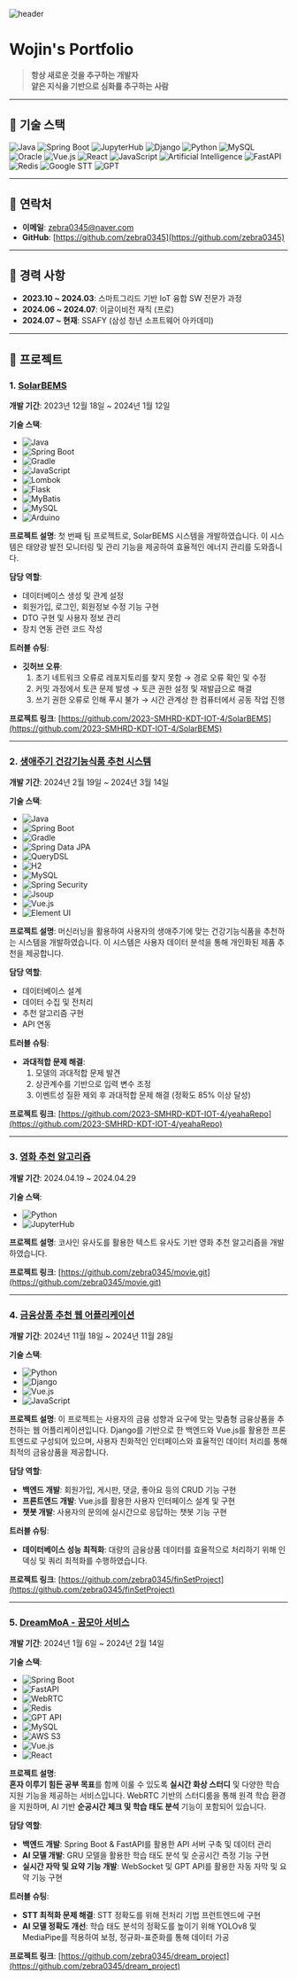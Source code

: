 ![header](https://capsule-render.vercel.app/api?type=slice&color=auto&text=wojin's%20Portfolio&fontAlign=70&rotate=13&fontAlignY=25&desc=Welcome%20to%20my%20portfolio!&descAlign=70.&descAlignY=44)

# Wojin's Portfolio

> **항상 새로운 것을 추구하는 개발자**  
> **얕은 지식을 기반으로 심화를 추구하는 사람**

---

## 📌 기술 스택

![Java](https://img.shields.io/badge/Java-ED8B00?style=flat-square&logo=java&logoColor=white)
![Spring Boot](https://img.shields.io/badge/Spring%20Boot-6DB33F?style=flat-square&logo=spring-boot&logoColor=white)
![JupyterHub](https://img.shields.io/badge/JupyterHub-F37626?style=flat-square&logo=jupyter&logoColor=white)
![Django](https://img.shields.io/badge/Django-092E20?style=flat-square&logo=django&logoColor=white)
![Python](https://img.shields.io/badge/Python-3776AB?style=flat-square&logo=python&logoColor=white)
![MySQL](https://img.shields.io/badge/MySQL-4479A1?style=flat-square&logo=mysql&logoColor=white)
![Oracle](https://img.shields.io/badge/Oracle-F80000?style=flat-square&logo=oracle&logoColor=white)
![Vue.js](https://img.shields.io/badge/Vue.js-4FC08D?style=flat-square&logo=vue.js&logoColor=white)
![React](https://img.shields.io/badge/React-61DAFB?style=flat-square&logo=react&logoColor=white)
![JavaScript](https://img.shields.io/badge/JavaScript-F7DF1E?style=flat-square&logo=javascript&logoColor=white)
![Artificial Intelligence](https://img.shields.io/badge/AI-000000?style=flat-square&logo=ai&logoColor=white)
![FastAPI](https://img.shields.io/badge/FastAPI-009688?style=flat-square&logo=fastapi&logoColor=white)
![Redis](https://img.shields.io/badge/Redis-DC382D?style=flat-square&logo=redis&logoColor=white)
![Google STT](https://img.shields.io/badge/Google%20STT-4285F4?style=flat-square&logo=google&logoColor=white)
![GPT](https://img.shields.io/badge/GPT-412991?style=flat-square&logo=openai&logoColor=white)

---

## 📌 연락처

- **이메일**: [zebra0345@naver.com](mailto:zebra0345@naver.com)
- **GitHub**: [https://github.com/zebra0345](https://github.com/zebra0345)

---

## 📌 경력 사항

- **2023.10 ~ 2024.03**: 스마트그리드 기반 IoT 융합 SW 전문가 과정
- **2024.06 ~ 2024.07**: 이글이비전 재직 (프로)
- **2024.07 ~ 현재**: SSAFY (삼성 청년 소프트웨어 아카데미)

---

## 📌 프로젝트

### 1. [SolarBEMS](https://github.com/2023-SMHRD-KDT-IOT-4/SolarBEMS)

**개발 기간**: 2023년 12월 18일 ~ 2024년 1월 12일

**기술 스택**:
- ![Java](https://img.shields.io/badge/Java-ED8B00?style=for-the-badge&logo=java&logoColor=white)
- ![Spring Boot](https://img.shields.io/badge/Spring%20Boot-6DB33F?style=for-the-badge&logo=spring-boot&logoColor=white)
- ![Gradle](https://img.shields.io/badge/Gradle-02303A?style=for-the-badge&logo=gradle&logoColor=white)
- ![JavaScript](https://img.shields.io/badge/JavaScript-F7DF1E?style=for-the-badge&logo=javascript&logoColor=white)
- ![Lombok](https://img.shields.io/badge/Lombok-9C1A22?style=for-the-badge&logo=lombok&logoColor=white)
- ![Flask](https://img.shields.io/badge/Flask-000000?style=for-the-badge&logo=flask&logoColor=white)
- ![MyBatis](https://img.shields.io/badge/MyBatis-000000?style=for-the-badge&logo=mybatis&logoColor=white)
- ![MySQL](https://img.shields.io/badge/MySQL-4479A1?style=for-the-badge&logo=mysql&logoColor=white)
- ![Arduino](https://img.shields.io/badge/Arduino-00979D?style=for-the-badge&logo=arduino&logoColor=white)

**프로젝트 설명**:
첫 번째 팀 프로젝트로, SolarBEMS 시스템을 개발하였습니다. 이 시스템은 태양광 발전 모니터링 및 관리 기능을 제공하여 효율적인 에너지 관리를 도와줍니다.

**담당 역할**:
- 데이터베이스 생성 및 관계 설정
- 회원가입, 로그인, 회원정보 수정 기능 구현
- DTO 구현 및 사용자 정보 관리
- 장치 연동 관련 코드 작성

**트러블 슈팅**:
- **깃허브 오류**:
  1. 초기 네트워크 오류로 레포지토리를 찾지 못함 → 경로 오류 확인 및 수정
  2. 커밋 과정에서 토큰 문제 발생 → 토큰 권한 설정 및 재발급으로 해결
  3. 쓰기 권한 오류로 인해 푸시 불가 → 시간 관계상 한 컴퓨터에서 공동 작업 진행

**프로젝트 링크**: [https://github.com/2023-SMHRD-KDT-IOT-4/SolarBEMS](https://github.com/2023-SMHRD-KDT-IOT-4/SolarBEMS)

---

### 2. [생애주기 건강기능식품 추천 시스템](https://github.com/2023-SMHRD-KDT-IOT-4/yeahaRepo)

**개발 기간**: 2024년 2월 19일 ~ 2024년 3월 14일

**기술 스택**:
- ![Java](https://img.shields.io/badge/Java-ED8B00?style=for-the-badge&logo=java&logoColor=white)
- ![Spring Boot](https://img.shields.io/badge/Spring%20Boot-6DB33F?style=for-the-badge&logo=spring-boot&logoColor=white)
- ![Gradle](https://img.shields.io/badge/Gradle-02303A?style=for-the-badge&logo=gradle&logoColor=white)
- ![Spring Data JPA](https://img.shields.io/badge/Spring%20Data%20JPA-6DB33F?style=for-the-badge&logo=spring&logoColor=white)
- ![QueryDSL](https://img.shields.io/badge/QueryDSL-000000?style=for-the-badge&logo=querydsl&logoColor=white)
- ![H2](https://img.shields.io/badge/H2-0072C6?style=for-the-badge&logo=h2&logoColor=white)
- ![MySQL](https://img.shields.io/badge/MySQL-4479A1?style=for-the-badge&logo=mysql&logoColor=white)
- ![Spring Security](https://img.shields.io/badge/Spring%20Security-6DB33F?style=for-the-badge&logo=spring-security&logoColor=white)
- ![Jsoup](https://img.shields.io/badge/Jsoup-000000?style=for-the-badge&logo=jsoup&logoColor=white)
- ![Vue.js](https://img.shields.io/badge/Vue.js-4FC08D?style=for-the-badge&logo=vue.js&logoColor=white)
- ![Element UI](https://img.shields.io/badge/Element%20UI-409EFF?style=for-the-badge&logo=element&logoColor=white)

**프로젝트 설명**:
머신러닝을 활용하여 사용자의 생애주기에 맞는 건강기능식품을 추천하는 시스템을 개발하였습니다. 이 시스템은 사용자 데이터 분석을 통해 개인화된 제품 추천을 제공합니다.

**담당 역할**:
- 데이터베이스 설계
- 데이터 수집 및 전처리
- 추천 알고리즘 구현
- API 연동

**트러블 슈팅**:
- **과대적합 문제 해결**:
  1. 모델의 과대적합 문제 발견
  2. 상관계수를 기반으로 입력 변수 조정
  3. 이벤트성 질환 제외 후 과대적합 문제 해결 (정확도 85% 이상 달성)

**프로젝트 링크**: [https://github.com/2023-SMHRD-KDT-IOT-4/yeahaRepo](https://github.com/2023-SMHRD-KDT-IOT-4/yeahaRepo)

---

### 3. [영화 추천 알고리즘](https://github.com/zebra0345/movie.git)

**개발 기간**: 2024.04.19 ~ 2024.04.29

**기술 스택**: 
- ![Python](https://img.shields.io/badge/Python-3776AB?style=for-the-badge&logo=python&logoColor=white)
- ![JupyterHub](https://img.shields.io/badge/JupyterHub-F37626?style=flat-square&logo=jupyter&logoColor=white)

**프로젝트 설명**: 
코사인 유사도를 활용한 텍스트 유사도 기반 영화 추천 알고리즘을 개발하였습니다.

**프로젝트 링크**: [https://github.com/zebra0345/movie.git](https://github.com/zebra0345/movie.git)


---

### 4. [금융상품 추천 웹 어플리케이션](https://github.com/zebra0345/finSetProject)

**개발 기간**: 2024년 11월 18일 ~ 2024년 11월 28일

**기술 스택**:
- ![Python](https://img.shields.io/badge/Python-3776AB?style=for-the-badge&logo=python&logoColor=white)
- ![Django](https://img.shields.io/badge/Django-092E20?style=for-the-badge&logo=django&logoColor=white)
- ![Vue.js](https://img.shields.io/badge/Vue.js-4FC08D?style=for-the-badge&logo=vue.js&logoColor=white)
- ![JavaScript](https://img.shields.io/badge/JavaScript-F7DF1E?style=for-the-badge&logo=javascript&logoColor=white)

**프로젝트 설명**:
이 프로젝트는 사용자의 금융 성향과 요구에 맞는 맞춤형 금융상품을 추천하는 웹 어플리케이션입니다. Django를 기반으로 한 백엔드와 Vue.js를 활용한 프론트엔드로 구성되어 있으며, 사용자 친화적인 인터페이스와 효율적인 데이터 처리를 통해 최적의 금융상품을 제공합니다.

**담당 역할**:
- **백엔드 개발**: 회원가입, 게시판, 댓글, 좋아요 등의 CRUD 기능 구현
- **프론트엔드 개발**: Vue.js를 활용한 사용자 인터페이스 설계 및 구현
- **챗봇 개발**: 사용자의 문의에 실시간으로 응답하는 챗봇 기능 구현

**트러블 슈팅**:
- **데이터베이스 성능 최적화**: 대량의 금융상품 데이터를 효율적으로 처리하기 위해 인덱싱 및 쿼리 최적화를 수행하였습니다.

**프로젝트 링크**: [https://github.com/zebra0345/finSetProject](https://github.com/zebra0345/finSetProject)

---

### 5. [DreamMoA - 꿈모아 서비스](https://github.com/zebra0345/dream_project)

**개발 기간**: 2024년 1월 6일 ~ 2024년 2월 14일

**기술 스택**:
- ![Spring Boot](https://img.shields.io/badge/Spring%20Boot-6DB33F?style=for-the-badge&logo=spring-boot&logoColor=white)
- ![FastAPI](https://img.shields.io/badge/FastAPI-009688?style=for-the-badge&logo=fastapi&logoColor=white)
- ![WebRTC](https://img.shields.io/badge/WebRTC-333333?style=for-the-badge&logo=&logoColor=white)
- ![Redis](https://img.shields.io/badge/Redis-DC382D?style=for-the-badge&logo=redis&logoColor=white)
- ![GPT API](https://img.shields.io/badge/GPT-412991?style=for-the-badge&logo=openai&logoColor=white)
- ![MySQL](https://img.shields.io/badge/MySQL-4479A1?style=for-the-badge&logo=mysql&logoColor=white)
- ![AWS S3](https://img.shields.io/badge/AWS%20S3-569A31?style=for-the-badge&logo=amazons3&logoColor=white)
- ![Vue.js](https://img.shields.io/badge/Vue.js-4FC08D?style=for-the-badge&logo=vue.js&logoColor=white)
- ![React](https://img.shields.io/badge/React-61DAFB?style=for-the-badge&logo=react&logoColor=white)

**프로젝트 설명**:  
**혼자 이루기 힘든 공부 목표**를 함께 이룰 수 있도록 **실시간 화상 스터디** 및 다양한 학습 지원 기능을 제공하는 서비스입니다. WebRTC 기반의 스터디룸을 통해 원격 학습 환경을 지원하며, AI 기반 **순공시간 체크 및 학습 태도 분석** 기능이 포함되어 있습니다.

**담당 역할**:
- **백엔드 개발**: Spring Boot & FastAPI를 활용한 API 서버 구축 및 데이터 관리
- **AI 모델 개발**: GRU 모델을 활용한 학습 태도 분석 및 순공시간 측정 기능 구현
- **실시간 자막 및 요약 기능 개발**: WebSocket 및 GPT API를 활용한 자동 자막 및 요약 기능 구현

**트러블 슈팅**:
- **STT 최적화 문제 해결**: STT 정확도를 위해 전처리 기법 프런트엔드에 구현
- **AI 모델 정확도 개선**: 학습 태도 분석의 정확도를 높이기 위해 YOLOv8 및 MediaPipe를 적용하여 보정, 정규화-표준화를 통해 데이터 가공

**프로젝트 링크**: [https://github.com/zebra0345/dream_project](https://github.com/zebra0345/dream_project)

